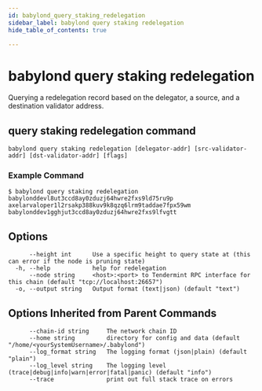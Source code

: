 ```yaml
---
id: babylond_query_staking_redelegation
sidebar_label: babylond query staking redelegation
hide_table_of_contents: true

---
```


# babylond query staking redelegation
Querying a redelegation record based on the delegator, a source, and a destination validator address.
## query staking redelegation command
```
babylond query staking redelegation [delegator-addr] [src-validator-addr] [dst-validator-addr] [flags]
```
### Example Command
```
$ babylond query staking redelegation babylonddevl8ut3ccd8ay0zduzj64hwre2fxs9ld75ru9p axelarvaloper1l2rsakp388kuv9k8qzq6lrm9taddae7fpx59wm babylonddev1gghjut3ccd8ay0zduzj64hwre2fxs9lfvgtt
```
## Options
```
      --height int      Use a specific height to query state at (this can error if the node is pruning state)
  -h, --help            help for redelegation
      --node string     <host>:<port> to Tendermint RPC interface for this chain (default "tcp://localhost:26657")
  -o, --output string   Output format (text|json) (default "text")
```
## Options Inherited from Parent Commands
```
      --chain-id string     The network chain ID
      --home string         directory for config and data (default "/home/<yourSystemUsername>/.babylond")
      --log_format string   The logging format (json|plain) (default "plain")
      --log_level string    The logging level (trace|debug|info|warn|error|fatal|panic) (default "info")
      --trace               print out full stack trace on errors
```